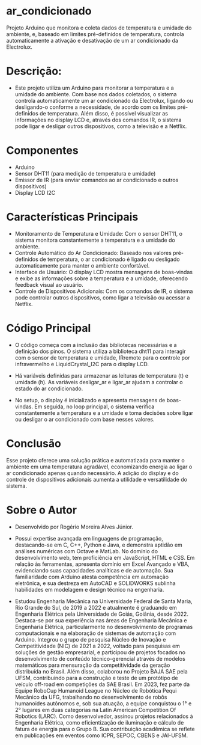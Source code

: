 # ar_condicionado
Projeto Arduino que monitora e coleta dados de temperatura e umidade do ambiente, e, baseado em limites pré-definidos de temperatura, controla automaticamente a ativação e desativação de um ar condicionado da Electrolux.

# Descrição:
- Este projeto utiliza um Arduino para monitorar a temperatura e a umidade do ambiente. Com base nos dados coletados, o sistema controla automaticamente um ar condicionado da Electrolux, ligando ou desligando-o conforme a necessidade, de acordo com os limites pré-definidos de temperatura. Além disso, é possível visualizar as informações no display LCD e, através dos comandos IR, o sistema pode ligar e desligar outros dispositivos, como a televisão e a Netflix.

# Componentes
- Arduino
- Sensor DHT11 (para medição de temperatura e umidade)
- Emissor de IR (para enviar comandos ao ar condicionado e outros dispositivos)
- Display LCD I2C

# Características Principais
- Monitoramento de Temperatura e Umidade: Com o sensor DHT11, o sistema monitora constantemente a temperatura e a umidade do ambiente.
- Controle Automático do Ar Condicionado: Baseado nos valores pré-definidos de temperatura, o ar condicionado é ligado ou desligado automaticamente para manter o ambiente confortável.
- Interface de Usuário: O display LCD mostra mensagens de boas-vindas e exibe as informações sobre a temperatura e a umidade, oferecendo feedback visual ao usuário.
- Controle de Dispositivos Adicionais: Com os comandos de IR, o sistema pode controlar outros dispositivos, como ligar a televisão ou acessar a Netflix.

# Código Principal
- O código começa com a inclusão das bibliotecas necessárias e a definição dos pinos. O sistema utiliza a biblioteca dht11 para interagir com o sensor de temperatura e umidade, IRremote para o controle por infravermelho e LiquidCrystal_I2C para o display LCD.

- Há variáveis definidas para armazenar as leituras de temperatura (t) e umidade (h). As variáveis desligar_ar e ligar_ar ajudam a controlar o estado do ar condicionado.

- No setup, o display é inicializado e apresenta mensagens de boas-vindas. Em seguida, no loop principal, o sistema verifica constantemente a temperatura e a umidade e toma decisões sobre ligar ou desligar o ar condicionado com base nesses valores.

# Conclusão
Esse projeto oferece uma solução prática e automatizada para manter o ambiente em uma temperatura agradável, economizando energia ao ligar o ar condicionado apenas quando necessário. A adição do display e do controle de dispositivos adicionais aumenta a utilidade e versatilidade do sistema.

# Sobre o Autor
- Desenvolvido por Rogério Moreira Alves Júnior.
- Possui expertise avançada em linguagens de programação, destacando-se em C, C++, Python e Java, e demonstra aptidão em análises numéricas com Octave e MatLab. No domínio do desenvolvimento web, tem proficiência em JavaScript, HTML e CSS. Em relação às ferramentas, apresenta domínio em Excel Avançado e VBA, evidenciando suas capacidades analíticas e de automação. Sua familiaridade com Arduino atesta competência em automação eletrônica, e sua destreza em AutoCAD e SOLIDWORKS sublinha habilidades em modelagem e design técnico na engenharia.

- Estudou Engenharia Mecânica na Universidade Federal de Santa Maria, Rio Grande do Sul, de 2019 a 2022 e atualmente é graduando em Engenharia Elétrica pela Universidade de Goiás, Goiânia, desde 2022. Destaca-se por sua experiência nas áreas de Engenharia Mecânica e Engenharia Elétrica, particularmente no desenvolvimento de programas computacionais e na elaboração de sistemas de automação com Arduino. Integrou o grupo de pesquisa Núcleo de Inovação e Competitividade (NIC) de 2021 a 2022, voltado para pesquisas em soluções de gestão empresarial, e participou de projetos focados no desenvolvimento de conteúdo técnico-gerencial através de modelos matemáticos para mensuração da competitividade da geração distribuída no Brasil. Além disso, colaborou no Projeto BAJA SAE pela UFSM, contribuindo para a construção e teste de um protótipo de veículo off-road em competições da SAE Brasil. Em 2023, fez parte da Equipe RoboCup Humanoid League no Núcleo de Robótica Pequi Mecânico da UFG, trabalhando no desenvolvimento de robôs humanoides autônomos e, sob sua atuação, a equipe conquistou o 1° e 2° lugares em duas categorias na Latin American Competition Of Robotics (LARC). Como desenvolvedor, assinou projetos relacionados à Engenharia Elétrica, como eficientização de iluminação e cálculo de fatura de energia para o Grupo B. Sua contribuição acadêmica se reflete em publicações em eventos como ICPR, SEPOC, CBENS e JAI-UFSM.
